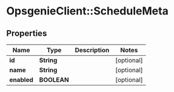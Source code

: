 # OpsgenieClient::ScheduleMeta

## Properties
Name | Type | Description | Notes
------------ | ------------- | ------------- | -------------
**id** | **String** |  | [optional] 
**name** | **String** |  | [optional] 
**enabled** | **BOOLEAN** |  | [optional] 


